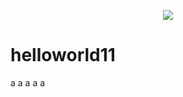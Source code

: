 <p align="center">
  <a href="https://dev.softwaremetric-database.com/dashboard/branches?projectName=helloworld11&branchName=master"><img src="https://dev.softwaremetric-database.com/api/timeline/helloworld11/master"/></a>
</p>

# helloworld11
a
a
a
a
a
